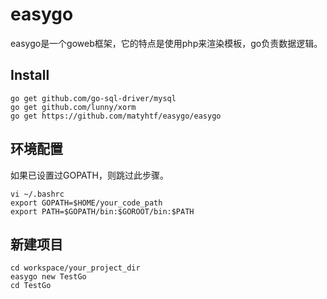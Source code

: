 easygo
======

easygo是一个goweb框架，它的特点是使用php来渲染模板，go负责数据逻辑。

Install
-----
```
go get github.com/go-sql-driver/mysql 
go get github.com/lunny/xorm
go get https://github.com/matyhtf/easygo/easygo
```

环境配置
-----
如果已设置过GOPATH，则跳过此步骤。
```
vi ~/.bashrc
export GOPATH=$HOME/your_code_path
export PATH=$GOPATH/bin:$GOROOT/bin:$PATH
```

新建项目
-----
```
cd workspace/your_project_dir
easygo new TestGo
cd TestGo
```

